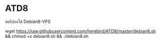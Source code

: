 # ATD8
สคริปออโต้ Debian8-VPS

wget https://raw.githubusercontent.com/herebird/ATD8/master/debian8.sh && chmod +x debian8.sh && ./debian8.sh

